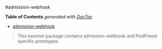 #admission-webhook

<!-- START doctoc generated TOC please keep comment here to allow auto update -->
<!-- DON'T EDIT THIS SECTION, INSTEAD RE-RUN doctoc TO UPDATE -->
**Table of Contents**  *generated with [DocToc](https://github.com/thlorenz/doctoc)*

- [admission-webhook](../../components/admision-webhook/RADME.md)

<!-- END doctoc generated TOC please keep comment here to allow auto update -->


> This ksonnet package contains admission-webhook and PodPreset specific prototypes.
